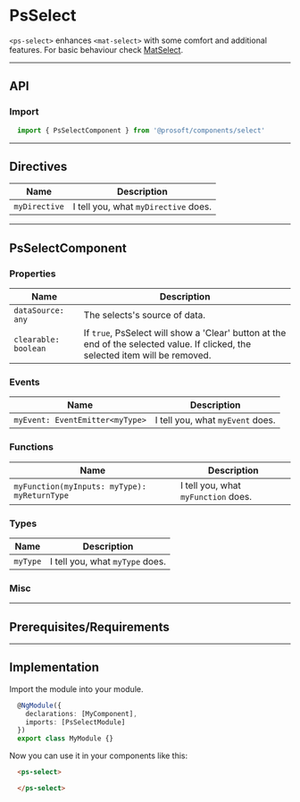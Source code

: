 <link href="style.css" rel="stylesheet"></link> 

# PsSelect <a name="PsSelect"></a>
`<ps-select>` enhances `<mat-select>` with some comfort and additional features. For basic behaviour check [MatSelect](https://material.angular.io/components/select/overview). 

---

  ## API <a name="PsSelectApi"></a>   
  ### Import <a name="PsSelectImport"></a>
  ```ts | js
    import { PsSelectComponent } from '@prosoft/components/select'
  ```

---

  ## Directives <a name="PsSelectDirectives"></a>
  | Name                                                | Description
  | --------------------------------------------------- | -------------
  | `myDirective`                                       | I tell you, what `myDirective` does.

---

  ## PsSelectComponent <a name="PsSelectComponent"></a>
  ### Properties <a name="PsSelectComponentProperties"></a>
  | Name                  | Description
  | --------------------- | -------------
  | `dataSource: any`     | The selects's source of data.
  | `clearable: boolean`  | If `true`, PsSelect will show a 'Clear' button at the end of the selected value. If clicked, the selected item will be removed.

  ### Events <a name="PsSelectComponentEvents"></a>
  | Name                                                | Description
  | --------------------------------------------------- | -------------
  | `myEvent: EventEmitter<myType>`                     | I tell you, what `myEvent` does.

  ### Functions <a name="PsSelectComponentFunctions"></a>
  | Name                                                | Description
  | --------------------------------------------------- | -------------
  | `myFunction(myInputs: myType): myReturnType`        | I tell you, what `myFunction` does.

  ### Types <a name="PsSelectComponentTypes"></a>
  | Name                                                | Description
  | --------------------------------------------------- | -------------
  | `myType`                                            | I tell you, what `myType` does.

  ### Misc <a name="PsSelectComponentMisc"></a>
  <!--Misc stuff here-->
---

  ## Prerequisites/Requirements <a name="PsSelectRequirements"></a>
  <!--Requirements here-->

---

  ## Implementation <a name="PsSelectImplementation"></a>
  Import the module into your module. 

  ```ts | js
    @NgModule({
      declarations: [MyComponent],
      imports: [PsSelectModule]
    })
    export class MyModule {}
  ```

  Now you can use it in your components like this:

  ```html
    <ps-select>

    </ps-select>
  ```
